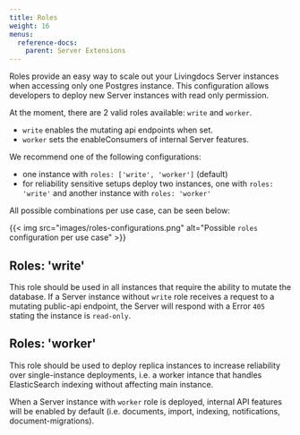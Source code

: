 ```yaml
---
title: Roles
weight: 16
menus:
  reference-docs:
    parent: Server Extensions
---
```


Roles provide an easy way to scale out your Livingdocs Server instances when accessing only one Postgres instance.
This configuration allows developers to deploy new Server instances with read only permission.

At the moment, there are 2 valid roles available: `write` and `worker`.
 - `write` enables the mutating api endpoints when set.
 - `worker` sets the enableConsumers of internal Server features.

We recommend one of the following configurations:
 - one instance with `roles: ['write', 'worker']` (default)
 - for reliability sensitive setups deploy two instances, one with `roles: 'write'` and another instance with `roles: 'worker'`

All possible combinations per use case, can be seen below:

{{< img src="images/roles-configurations.png" alt="Possible `roles` configuration per use case" >}}

## Roles: 'write'

This role should be used in all instances that require the ability to mutate the database. 
If a Server instance without `write` role receives a request to a mutating public-api endpoint, 
the Server will respond with a Error `405` stating the instance is `read-only`.

## Roles: 'worker'

This role should be used to deploy replica instances to increase reliability over single-instance deployments, i.e. a worker intance that handles ElasticSearch indexing without affecting main instance.

When a Server instance with `worker` role is deployed, internal API features will be enabled by default (i.e. documents, import, indexing, notifications, document-migrations).
